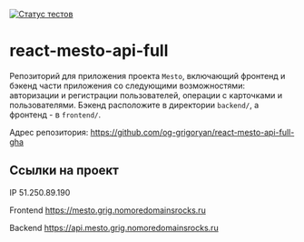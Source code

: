 [![Статус тестов](../../actions/workflows/tests.yml/badge.svg)](../../actions/workflows/tests.yml)

# react-mesto-api-full
Репозиторий для приложения проекта `Mesto`, включающий фронтенд и бэкенд части приложения со следующими возможностями: авторизации и регистрации пользователей, операции с карточками и пользователями. Бэкенд расположите в директории `backend/`, а фронтенд - в `frontend/`. 

Адрес репозитория: https://github.com/og-grigoryan/react-mesto-api-full-gha

## Ссылки на проект

IP 51.250.89.190

Frontend https://mesto.grig.nomoredomainsrocks.ru

Backend https://api.mesto.grig.nomoredomainsrocks.ru
